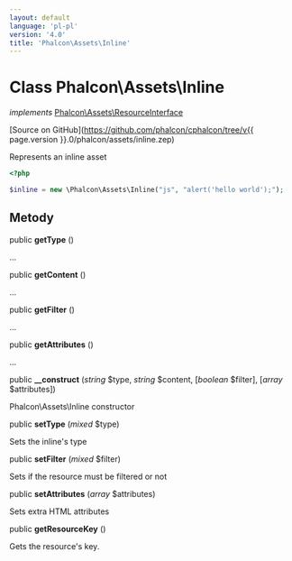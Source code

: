 ```yaml
---
layout: default
language: 'pl-pl'
version: '4.0'
title: 'Phalcon\Assets\Inline'
---
```


# Class **Phalcon\Assets\Inline**

*implements* [Phalcon\Assets\ResourceInterface](Phalcon_Assets_ResourceInterface)

[Source on GitHub](https://github.com/phalcon/cphalcon/tree/v{{ page.version }}.0/phalcon/assets/inline.zep)

Represents an inline asset

```php
<?php

$inline = new \Phalcon\Assets\Inline("js", "alert('hello world');");

```

## Metody

public **getType** ()

...

public **getContent** ()

...

public **getFilter** ()

...

public **getAttributes** ()

...

public **__construct** (*string* $type, *string* $content, [*boolean* $filter], [*array* $attributes])

Phalcon\Assets\Inline constructor

public **setType** (*mixed* $type)

Sets the inline's type

public **setFilter** (*mixed* $filter)

Sets if the resource must be filtered or not

public **setAttributes** (*array* $attributes)

Sets extra HTML attributes

public **getResourceKey** ()

Gets the resource's key.